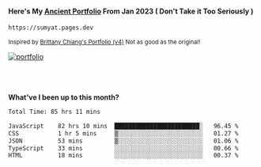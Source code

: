 #### Here's My [Ancient Portfolio](https://sumyat.pages.dev) From Jan 2023 ( Don't Take it Too Seriously ) 
````bash
https://sumyat.pages.dev 
````

<sub>Inspired by [Brittany Chiang's Portfolio (v4)](https://v4.brittanychiang.com/) Not as good as the original!</sub>


<a href='https://sumyat.pages.dev/'>
    <img src='https://github.com/sumyat-aung/sumyat-aung/assets/108873224/c9b4f2be-c585-4dd3-84e1-692c3854a6d8' alt='portfolio' align='center' />
</a>


<br />
<br />


<br />
<br />

**What've I been up to this month?**

<!--START_SECTION:waka-->

```txt
Total Time: 85 hrs 11 mins

JavaScript    82 hrs 10 mins  ████████████████████████░   96.45 %
CSS           1 hr 5 mins     ▒░░░░░░░░░░░░░░░░░░░░░░░░   01.27 %
JSON          53 mins         ▒░░░░░░░░░░░░░░░░░░░░░░░░   01.06 %
TypeScript    33 mins         ░░░░░░░░░░░░░░░░░░░░░░░░░   00.66 %
HTML          18 mins         ░░░░░░░░░░░░░░░░░░░░░░░░░   00.37 %
```

<!--END_SECTION:waka-->




